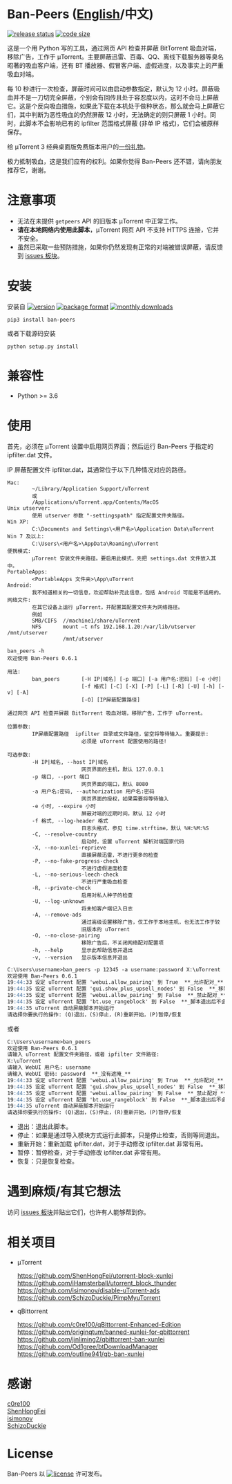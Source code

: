 # Ban-Peers ([English](https://github.com/SeaHOH/ban-peers/blob/master/README.md)/中文)
[![release status](https://img.shields.io/github/v/release/SeaHOH/ban-peers?include_prereleases&sort=semver)](https://github.com/SeaHOH/ban-peers/releases)
[![code size](https://img.shields.io/github/languages/code-size/SeaHOH/ban-peers)](https://github.com/SeaHOH/ban-peers)

这是一个用 Python 写的工具，通过网页 API 检查并屏蔽 BitTorrent 吸血对端，移除广告，工作于 μTorrent。主要屏蔽迅雷、百毒、QQ、离线下载服务器等臭名昭著的吸血客户端，还有 BT 播放器、假冒客户端、虚假进度，以及事实上的严重吸血对端。

每 10 秒进行一次检查，屏蔽时间可以由启动参数指定，默认为 12 小时。屏蔽吸血并不是一刀切完全屏蔽，个别会有回传且处于容忍度以内，这时不会马上屏蔽它。这是个反向吸血措施，如果此下载在本机处于做种状态，那么就会马上屏蔽它们，其中判断为恶性吸血的仍然屏蔽 12 小时，无法确定的则只屏蔽 1 小时。同时，此脚本不会影响已有的 ipfilter 范围格式屏蔽 (非单 IP 格式)，它们会被原样保存。

给 μTorrent 3 经典桌面版免费版本用户的[一份礼物](https://github.com/SeaHOH/ban-peers/issues/1)。

极力抵制吸血，这是我们应有的权利。如果你觉得 Ban-Peers 还不错，请向朋友推荐它，谢谢。

# 注意事项
- 无法在未提供 `getpeers` API 的旧版本 μTorrent 中正常工作。
- **请在本地网络内使用此脚本**，μTorrent 网页 API 不支持 HTTPS 连接，它并不安全。
- 虽然已采取一些预防措施，如果你仍然发现有正常的对端被错误屏蔽，请反馈到 [issues 板块](https://github.com/SeaHOH/ban-peers/issues)。

# 安装
安装自
[![version](https://img.shields.io/pypi/v/ban-peers)](https://pypi.org/project/ban-peers/)
[![package format](https://img.shields.io/pypi/format/ban-peers)](https://pypi.org/project/ban-peers/#files)
[![monthly downloads](https://img.shields.io/pypi/dm/ban-peers)](https://pypi.org/project/ban-peers/#files)

    pip3 install ban-peers

或者下载源码安装

    python setup.py install

# 兼容性
- Python >= 3.6

# 使用
首先，必须在 μTorrent 设置中启用网页界面；然后运行 Ban-Peers 于指定的 ipfilter.dat 文件。

IP 屏蔽配置文件 ipfilter.dat，其通常位于以下几种情况对应的路径。
```
Mac:
        ~/Library/Application Support/uTorrent
        或
        /Applications/uTorrent.app/Contents/MacOS
Unix utserver:
        使用 utserver 参数 "-settingspath" 指定配置文件夹路径。
Win XP:
        C:\Documents and Settings\<用户名>\Application Data\uTorrent
Win 7 及以上:
        C:\Users\<用户名>\AppData\Roaming\uTorrent
便携模式:
        μTorrent 安装文件夹路径。要启用此模式，先把 settings.dat 文件放入其中。
PortableApps:
        <PortableApps 文件夹>\App\uTorrent
Android:
        我不知道相关的一切信息，欢迎帮助补充此信息，包括 Android 可能是不适用的。
网络文件:
        在其它设备上运行 μTorrent，并配置其配置文件夹为网络路径。
        例如
        SMB/CIFS  //machine1/share/uTorrent
        NFS       mount –t nfs 192.168.1.20:/var/lib/utserver /mnt/utserver
                  /mnt/utserver
```

```
ban_peers -h
欢迎使用 Ban-Peers 0.6.1

用法:
        ban_peers       [-H IP|域名] [-p 端口] [-a 用户名:密码] [-e 小时]
                        [-f 格式] [-C] [-X] [-P] [-L] [-R] [-U] [-h] [-v] [-A]
                        [-O] [IP屏蔽配置路径]

通过网页 API 检查并屏蔽 BitTorrent 吸血对端，移除广告，工作于 uTorrent。

位置参数:
        IP屏蔽配置路径  ipfilter 目录或文件路径，留空将等待输入。重要提示:
                        必须是 uTorrent 配置使用的路径!

可选参数:
        -H IP|域名, --host IP|域名
                        网页界面的主机，默认 127.0.0.1
        -p 端口, --port 端口
                        网页界面的端口，默认 8080
        -a 用户名:密码, --authorization 用户名:密码
                        网页界面的授权，如果需要将等待输入
        -e 小时, --expire 小时
                        屏蔽对端的过期时间，默认 12 小时
        -f 格式, --log-header 格式
                        日志头格式，参见 time.strftime，默认 %H:%M:%S
        -C, --resolve-country
                        启动时，设置 uTorrent 解析对端国家代码
        -X, --no-xunlei-reprieve
                        直接屏蔽迅雷，不进行更多的检查
        -P, --no-fake-progress-check
                        不进行虚假进度检查
        -L, --no-serious-leech-check
                        不进行严重吸血检查
        -R, --private-check
                        启用对私人种子的检查
        -U, --log-unknown
                        将未知客户端记入日志
        -A, --remove-ads
                        通过高级设置移除广告，仅工作于本地主机，也无法工作于较
                        旧版本的 uTorrent
        -O, --no-close-pairing
                        移除广告后，不关闭网络配对配置项
        -h, --help      显示此帮助信息并退出
        -v, --version   显示版本信息并退出
```

```markdown
C:\Users\username>ban_peers -p 12345 -a username:password X:\uTorrent
欢迎使用 Ban-Peers 0.6.1
19:44:33 设定 uTorrent 配置 'webui.allow_pairing' 到 True  **_允许配对_**
19:44:35 设定 uTorrent 配置 'gui.show_plus_upsell_nodes' 到 False  **_移除侧栏付费版升级提示_**
19:44:35 设定 uTorrent 配置 'webui.allow_pairing' 到 False  **_禁止配对_**
19:44:35 设定 uTorrent 配置 'bt.use_rangeblock' 到 False  **_脚本退出后不会自动恢复_**
19:44:35 uTorrent 自动屏蔽脚本开始运行
请选择你要执行的操作: (Q)退出，(S)停止，(R)重新开始，(P)暂停/恢复
```

或者

```markdown
C:\Users\username>ban_peers
欢迎使用 Ban-Peers 0.6.1
请输入 uTorrent 配置文件夹路径，或者 ipfilter 文件路径:
X:\uTorrent
请输入 WebUI 用户名: username
请输入 WebUI 密码: password  **_没有遮掩_**
19:44:33 设定 uTorrent 配置 'webui.allow_pairing' 到 True  **_允许配对_**
19:44:35 设定 uTorrent 配置 'gui.show_plus_upsell_nodes' 到 False  **_移除侧栏付费版升级提示_**
19:44:35 设定 uTorrent 配置 'webui.allow_pairing' 到 False  **_禁止配对_**
19:44:35 设定 uTorrent 配置 'bt.use_rangeblock' 到 False  **_脚本退出后不会自动恢复_**
19:44:35 uTorrent 自动屏蔽脚本开始运行
请选择你要执行的操作: (Q)退出，(S)停止，(R)重新开始，(P)暂停/恢复
```

- 退出：退出此脚本。
- 停止：如果是通过导入模块方式运行此脚本，只是停止检查，否则等同退出。
- 重新开始：重新加载 ipfilter.dat，对于手动修改 ipfilter.dat 非常有用。
- 暂停：暂停检查，对于手动修改 ipfilter.dat 非常有用。
- 恢复：只是恢复检查。

# 遇到麻烦/有其它想法
访问 [issues 板块](https://github.com/SeaHOH/ban-peers/issues)并贴出它们，也许有人能够帮到你。

# 相关项目
- μTorrent

    https://github.com/ShenHongFei/utorrent-block-xunlei  
    https://github.com/iHamsterball/utorrent_block_thunder  
    https://github.com/isimonov/disable-uTorrent-ads  
    https://github.com/SchizoDuckie/PimpMyuTorrent  

- qBittorrent

    https://github.com/c0re100/qBittorrent-Enhanced-Edition  
    https://github.com/originqtum/banned-xunlei-for-qbittorrent  
    https://github.com/jinliming2/qbittorrent-ban-xunlei  
    https://github.com/Od1gree/btDownloadManager  
    https://github.com/outline941/qb-ban-xunlei  

# 感谢
[c0re100](https://github.com/c0re100/qBittorrent-Enhanced-Edition)  
[ShenHongFei](https://github.com/ShenHongFei/utorrent-block-xunlei)  
[isimonov](https://github.com/isimonov/disable-uTorrent-ads)  
[SchizoDuckie](https://github.com/SchizoDuckie/PimpMyuTorrent)  

# License
Ban-Peers 以 [![license](https://img.shields.io/github/license/SeaHOH/ban-peers)](https://github.com/SeaHOH/ban-peers/blob/master/LICENSE) 许可发布。
